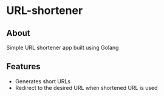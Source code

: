 # URL-shortener 

## About
Simple URL shortener app built using Golang

## Features
* Generates short URLs
* Redirect to the desired URL when shortened URL is used
 
